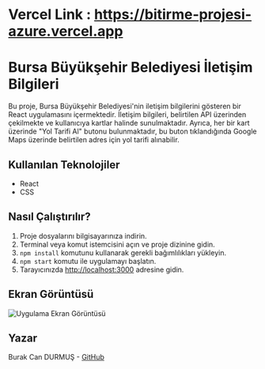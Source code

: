 # Vercel Link : https://bitirme-projesi-azure.vercel.app
# Bursa Büyükşehir Belediyesi İletişim Bilgileri

Bu proje, Bursa Büyükşehir Belediyesi'nin iletişim bilgilerini gösteren bir React uygulamasını içermektedir. İletişim bilgileri, belirtilen API üzerinden çekilmekte ve kullanıcıya kartlar halinde sunulmaktadır. Ayrıca, her bir kart üzerinde "Yol Tarifi Al" butonu bulunmaktadır, bu buton tıklandığında Google Maps üzerinde belirtilen adres için yol tarifi alınabilir.

## Kullanılan Teknolojiler

- React
- CSS

## Nasıl Çalıştırılır?

1. Proje dosyalarını bilgisayarınıza indirin.
2. Terminal veya komut istemcisini açın ve proje dizinine gidin.
3. `npm install` komutunu kullanarak gerekli bağımlılıkları yükleyin.
4. `npm start` komutu ile uygulamayı başlatın.
5. Tarayıcınızda [http://localhost:3000](http://localhost:3000) adresine gidin.

## Ekran Görüntüsü

![Uygulama Ekran Görüntüsü](https://hizliresim.com/86igwid)

## Yazar

Burak Can DURMUŞ - [GitHub](https://github.com/BurakCanDURMUS)
